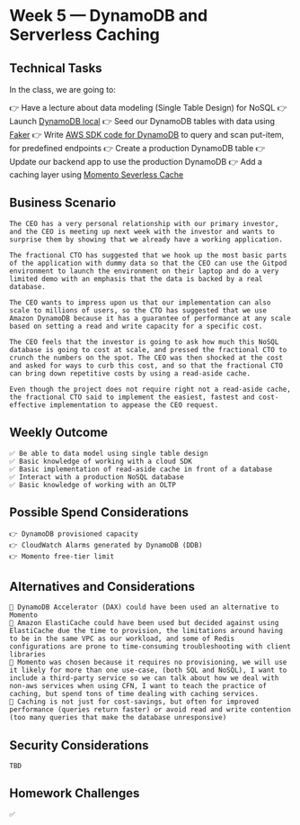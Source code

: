 # Week 5 — DynamoDB and Serverless Caching
## Technical Tasks
In the class, we are going to:

👉 Have a lecture about data modeling (Single Table Design) for NoSQL
👉 Launch [DynamoDB local](https://docs.aws.amazon.com/amazondynamodb/latest/developerguide/DynamoDBLocal.html)
👉 Seed our DynamoDB tables with data using [Faker](https://faker.readthedocs.io/en/master/)
👉 Write [AWS SDK code for DynamoDB](https://docs.aws.amazon.com/code-library/latest/ug/python_3_dynamodb_code_examples.html) to query and scan put-item, for predefined endpoints
👉 Create a production DynamoDB table
👉 Update our backend app to use the production DynamoDB
👉 Add a caching layer using [Momento Severless Cache](https://github.com/momentohq/client-sdk-python)

## Business Scenario
```
The CEO has a very personal relationship with our primary investor, and the CEO is meeting up next week with the investor and wants to surprise them by showing that we already have a working application.

The fractional CTO has suggested that we hook up the most basic parts of the application with dummy data so that the CEO can use the Gitpod environment to launch the environment on their laptop and do a very limited demo with an emphasis that the data is backed by a real database.

The CEO wants to impress upon us that our implementation can also scale to millions of users, so the CTO has suggested that we use Amazon DynamoDB because it has a guarantee of performance at any scale based on setting a read and write capacity for a specific cost.

The CEO feels that the investor is going to ask how much this NoSQL database is going to cost at scale, and pressed the fractional CTO to crunch the numbers on the spot. The CEO was then shocked at the cost and asked for ways to curb this cost, and so that the fractional CTO can bring down repetitive costs by using a read-aside cache.

Even though the project does not require right not a read-aside cache, the fractional CTO said to implement the easiest, fastest and cost-effective implementation to appease the CEO request.

```
## Weekly Outcome
```
✅ Be able to data model using single table design
✅ Basic knowledge of working with a cloud SDK
✅ Basic implementation of read-aside cache in front of a database
✅ Interact with a production NoSQL database
✅ Basic knowledge of working with an OLTP

```
## Possible Spend Considerations
```
👉 DynamoDB provisioned capacity
👉 CloudWatch Alarms generated by DynamoDB (DDB)
👉 Momento free-tier limit

```
## Alternatives and Considerations
```
📎 DynamoDB Accelerator (DAX) could have been used an alternative to Momento
📎 Amazon ElastiCache could have been used but decided against using ElastiCache due the time to provision, the limitations around having to be in the same VPC as our workload, and some of Redis configurations are prone to time-consuming troubleshooting with client libraries
📎 Momento was chosen because it requires no provisioning, we will use it likely for more than one use-case, (both SQL and NoSQL), I want to include a third-party service so we can talk about how we deal with non-aws services when using CFN, I want to teach the practice of caching, but spend tons of time dealing with caching services.
📎 Caching is not just for cost-savings, but often for improved performance (queries return faster) or avoid read and write contention (too many queries that make the database unresponsive)

```

## Security Considerations
```
TBD
```

## Homework Challenges 
``` 
✅ 
```